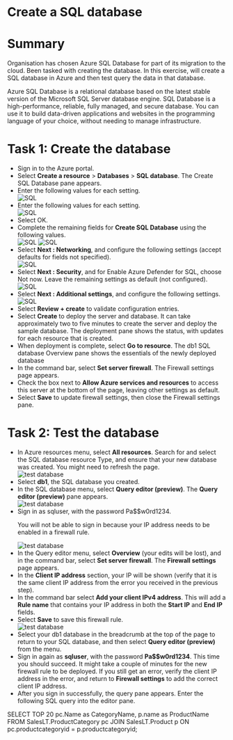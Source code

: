 # Create a SQL database

# Summary
<p>Organisation has chosen Azure SQL Database for part of its migration to the cloud. Been tasked with creating the database.
In this exercise, will create a SQL database in Azure and then test query the data in that database.</p>

<p>Azure SQL Database is a relational database based on the latest stable version of the Microsoft SQL Server database engine. SQL Database is a high-performance, reliable, fully managed, and secure database. You can use it to build data-driven applications and websites in the programming language of your choice, without needing to manage infrastructure.</p>

# Task 1: Create the database
<ul>
  <li>Sign in to the Azure portal.</li>
  <li>Select <b>Create a resource</b> > <b>Databases</b> > <b>SQL database</b>. The Create SQL Database pane appears.</li>
  <li>Enter the following values for each setting.</li>
  <img src="https://github.com/Jay-Jay23/Microsoft-Azure/blob/main/Azure%20SQL%20Database/image/Create%20a%20SQL%20database.png" alt="SQL">
  <li>Enter the following values for each setting.</li>
   <img src="https://github.com/Jay-Jay23/Microsoft-Azure/blob/main/Azure%20SQL%20Database/image/Create%20a%20SQL%20database2.png" alt="SQL">
  <li>Select OK.</li>
  <li>Complete the remaining fields for <b>Create SQL Database</b> using the following values.</li>
  <img src="https://github.com/Jay-Jay23/Microsoft-Azure/blob/main/Azure%20SQL%20Database/image/Create%20a%20SQL%20database3.png" alt="SQL">
  <img src="https://github.com/Jay-Jay23/Microsoft-Azure/blob/main/Azure%20SQL%20Database/image/Create%20a%20SQL%20database4.png" alt="SQL">
  <li>Select <b>Next : Networking</b>, and configure the following settings (accept defaults for fields not specified).</li>
  <img src="https://github.com/Jay-Jay23/Microsoft-Azure/blob/main/Azure%20SQL%20Database/image/Create%20a%20SQL%20database5.png" alt="SQL">
  <li>Select <b>Next : Security</b>, and for Enable Azure Defender for SQL, choose Not now. Leave the remaining settings as default (not configured).</li>
  <img src="https://github.com/Jay-Jay23/Microsoft-Azure/blob/main/Azure%20SQL%20Database/image/Create%20a%20SQL%20database6.png" alt="SQL">
  <li>Select <b>Next : Additional settings</b>, and configure the following settings.</li>
  <img src="https://github.com/Jay-Jay23/Microsoft-Azure/blob/main/Azure%20SQL%20Database/image/Create%20a%20SQL%20database7.png" alt="SQL">
  <li>Select <b>Review + create</b> to validate configuration entries.</li>
  <li>Select <b>Create</b> to deploy the server and database. It can take approximately two to five minutes to create the server and deploy the sample database. The deployment pane shows the status, with updates for each resource that is created.</li>
  <li>When deployment is complete, select <b>Go to resource</b>. The db1 SQL database Overview pane shows the essentials of the newly deployed database</li>
  <li>In the command bar, select <b>Set server firewall</b>. The Firewall settings page appears.</li>
  <li>Check the box next to <b>Allow Azure services and resources</b> to access this server at the bottom of the page, leaving other settings as default.</li>
  <li>Select <b>Save</b> to update firewall settings, then close the Firewall settings pane.</li>
  </ul>
  
  # Task 2: Test the database
<ul>
    <li>In Azure resources menu, select <b>All resources</b>. Search for and select the SQL database resource Type, and ensure that your new database was created.
      You might need to refresh the page.</li>
  <img src="https://github.com/Jay-Jay23/Microsoft-Azure/blob/main/Azure%20SQL%20Database/image/test%20database.png" alt="test database">
  <li>Select <b>db1</b>, the SQL database you created.</li>
  <li>In the SQL database menu, select <b>Query editor (preview)</b>. The <b>Query editor (preview)</b> pane appears.</li>
  <img src="https://github.com/Jay-Jay23/Microsoft-Azure/blob/main/Azure%20SQL%20Database/image/test%20database2.png" alt="test database">
  <li>Sign in as sqluser, with the password Pa$$w0rd1234.</li>
  <p>You will not be able to sign in because your IP address needs to be enabled in a firewall rule.</p>
  <img src ="https://github.com/Jay-Jay23/Microsoft-Azure/blob/main/Azure%20SQL%20Database/image/test%20database3.png" alt="test database">
  <li>In the Query editor menu, select <b>Overview</b> (your edits will be lost), and in the command bar, select <b>Set server firewall</b>. The <b>Firewall settings</b> page appears.</li>
  <li>In the <b>Client IP address</b> section, your IP will be shown (verify that it is the same client IP address from the error you received in the previous step).</li>
  <li>In the command bar select <b>Add your client IPv4 address</b>. This will add a <b>Rule name</b> that contains your IP address in both the <b>Start IP</b> and <b>End IP</b> fields.</li>
  <li>Select <b>Save</b> to save this firewall rule.</li>
  <img src ="https://github.com/Jay-Jay23/Microsoft-Azure/blob/main/Azure%20SQL%20Database/image/test%20database4.png" alt="test database">
  <li>Select your db1 database in the breadcrumb at the top of the page to return to your SQL database, and then select <b>Query editor (preview)</b> from the       menu.</li>
<li>Sign in again as <b>sqluser</b>, with the password <b>Pa$$w0rd1234</b>. This time you should succeed. It might take a couple of minutes for the new firewall rule to be deployed. If you still get an error, verify the client IP address in the error, and return to <b>Firewall settings</b> to add the correct client IP address.</li>
<li>After you sign in successfully, the query pane appears. Enter the following SQL query into the editor pane.</li>
</ul>

SELECT TOP 20 pc.Name as CategoryName, p.name as ProductName
FROM SalesLT.ProductCategory pc
JOIN SalesLT.Product p
ON pc.productcategoryid = p.productcategoryid;
